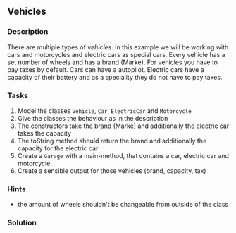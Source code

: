 ## Vehicles

### Description
There are multiple types of *vehicles*.
In this example we will be working with cars and motorcycles and electric cars as special cars.
Every vehicle has a set number of wheels and has a brand (Marke).
For vehicles you have to pay taxes by default.
Cars can have a autopilot.
Electric cars have a capacity of their battery and as a speciality they do not have to pay taxes.

### Tasks
1. Model the classes `Vehicle`, `Car`, `ElectricCar` and `Motorcycle`
2. Give the classes the behaviour as in the description
3. The constructors take the brand (Marke) and additionally the electric car takes the capacity
4. The toString method should return the brand and additionally the capacity for the electric car
5. Create a `Garage` with a main-method, that contains a car, electric car and motorcycle
6. Create a sensible output for those vehicles (brand, capacity, tax)

### Hints
* the amount of wheels shouldn't be changeable from outside of the class

### Solution
